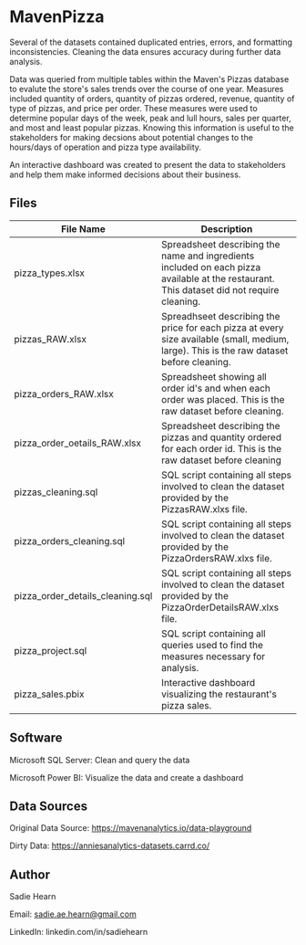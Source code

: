 # MavenPizza

Several of the datasets contained duplicated entries, errors, and formatting inconsistencies. Cleaning the data ensures accuracy during further data analysis.

Data was queried from multiple tables within the Maven's Pizzas database to evalute the store's sales trends over the course
of one year. Measures included quantity of orders, quantity of pizzas ordered, revenue, quantity of type of pizzas, and price per order.
These measures were used to determine popular days of the week, peak and lull hours, sales per quarter, and most and least popular pizzas.
Knowing this information is useful to the stakeholders for making decsions about potential changes to the hours/days of operation 
and pizza type availability.

An interactive dashboard was created to present the data to stakeholders and help them make informed decisions about their business.

Files
---
| File Name  | Description |
| ------------- | ------------- |
| pizza_types.xlsx | Spreadsheet describing the name and ingredients included on each pizza available at the restaurant. This dataset did not require cleaning.  |
| pizzas_RAW.xlsx | Spreadhseet describing the price for each pizza at every size available (small, medium, large). This is the raw dataset before cleaning. |
| pizza_orders_RAW.xlsx | Spreadsheet showing all order id's and when each order was placed. This is the raw dataset before cleaning.  |
| pizza_order_oetails_RAW.xlsx | Spreadsheet describing the pizzas and quantity ordered for each order id. This is the raw dataset before cleaning |
| pizzas_cleaning.sql  | SQL script containing all steps involved to clean the dataset provided by the PizzasRAW.xlxs file.  |
| pizza_orders_cleaning.sql  | SQL script containing all steps involved to clean the dataset provided by the PizzaOrdersRAW.xlxs file.  |
| pizza_order_details_cleaning.sql  | SQL script containing all steps involved to clean the dataset provided by the PizzaOrderDetailsRAW.xlxs file.  |
| pizza_project.sql  | SQL script containing all queries used to find the measures necessary for analysis. |
| pizza_sales.pbix  | Interactive dashboard visualizing the restaurant's pizza sales. |

Software
---
Microsoft SQL Server: Clean and query the data

Microsoft Power BI: Visualize the data and create a dashboard

Data Sources
---
Original Data Source: https://mavenanalytics.io/data-playground

Dirty Data: https://anniesanalytics-datasets.carrd.co/

Author
---
Sadie Hearn

Email: sadie.ae.hearn@gmail.com

LinkedIn: linkedin.com/in/sadiehearn
